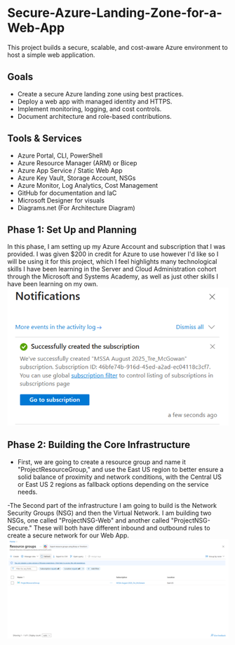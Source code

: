 # Secure-Azure-Landing-Zone-for-a-Web-App
This project builds a secure, scalable, and cost-aware Azure environment to host a simple web application.
##  Goals

- Create a secure Azure landing zone using best practices.
- Deploy a web app with managed identity and HTTPS.
- Implement monitoring, logging, and cost controls.
- Document architecture and role-based contributions.

##  Tools & Services

- Azure Portal, CLI, PowerShell
- Azure Resource Manager (ARM) or Bicep
- Azure App Service / Static Web App
- Azure Key Vault, Storage Account, NSGs
- Azure Monitor, Log Analytics, Cost Management
- GitHub for documentation and IaC
- Microsoft Designer for visuals
- Diagrams.net (For Architecture Diagram)

## Phase 1: Set Up and Planning
In this phase, I am setting up my Azure Account and subscription that I was provided. I was given $200 in credit for Azure to use however I'd like so I will be using it for this project, which I feel highlights many technological skills I have been learning in the Server and Cloud Administration cohort through the Microsoft and Systems Academy, as well as just other skills I have been learning on my own.
 ![Subscription Setup Notification](images/SubSetupNotif.png)

## Phase 2: Building the Core Infrastructure
- First, we are going to create a resource group and name it "ProjectResourceGroup," and use the East US region to better
ensure a solid balance of proximity and network conditions, with the Central US or East US 2 regions as fallback options depending on the service needs.

-The Second part of the infrastructure I am going to build is the Network Security Groups (NSG) and then the Virtual Network. I am building two NSGs, one called "ProjectNSG-Web"
and another called "ProjectNSG-Secure." These will both have different inbound and outbound rules to create a secure network for our Web App.
![Subscription Setup Notification](images/ResourceGroupCreation)


